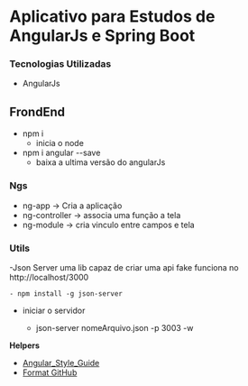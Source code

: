 # Aplicativo para Estudos de AngularJs e Spring Boot

### Tecnologias Utilizadas

- AngularJs

## FrondEnd

- npm i
  - inicia o node
- npm i angular --save
  - baixa a ultima versão do angularJs

### Ngs

- ng-app -> Cria a aplicação
- ng-controller -> associa uma função a tela
- ng-module -> cria vinculo entre campos e tela

### Utils

-Json Server uma lib capaz de criar uma api fake funciona no http://localhost/3000

    - npm install -g json-server

- iniciar o servidor

  - json-server nomeArquivo.json -p 3003 -w

**Helpers**

- [Angular_Style_Guide](https://github.com/johnpapa/angular-styleguide)
- [Format GitHub](https://help.github.com/en/articles/basic-writing-and-formatting-syntax)
